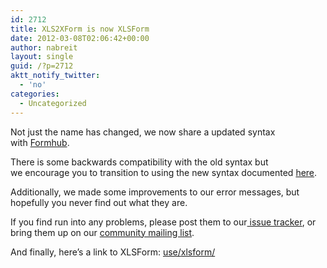 ```yaml
---
id: 2712
title: XLS2XForm is now XLSForm
date: 2012-03-08T02:06:42+00:00
author: nabreit
layout: single
guid: /?p=2712
aktt_notify_twitter:
  - 'no'
categories:
  - Uncategorized
---
```

Not just the name has changed, we now share a updated syntax with [Formhub](https://formhub.org/).

There is some backwards compatibility with the old syntax but we encourage you to transition to using the new syntax documented [here](//opendatakit.org/help/form-design/xlsform/).

Additionally, we made some improvements to our error messages, but hopefully you never find out what they are.

If you find run into any problems, please post them to our[ issue tracker](https://code.google.com/p/opendatakit/issues/list), or bring them up on our [community mailing list](https://groups.google.com/group/opendatakit).

And finally, here&#8217;s a link to XLSForm: <a href="//opendatakit.org/use/xlsform/" target="_blank">use/<wbr>xlsform/</wbr></a>
